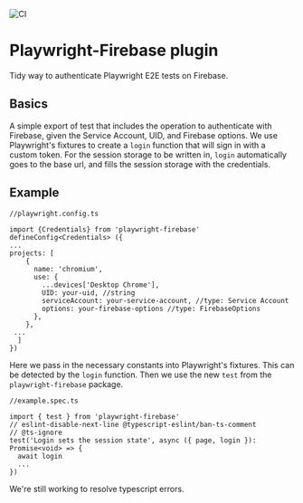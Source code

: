 ![CI](https://github.com/nearform/hub-template/actions/workflows/ci.yml/badge.svg?event=push)

# Playwright-Firebase plugin

Tidy way to authenticate Playwright E2E tests on Firebase. 

## Basics

A simple export of test that includes the operation to authenticate with Firebase, given the Service Account, UID, and Firebase options.  We use Playwright's fixtures to create a `login` function that will sign in with a custom token. For the session storage to be written in, `login` automatically goes to the base url, and fills the session storage with the credentials. 

## Example

```
//playwright.config.ts

import {Credentials} from 'playwright-firebase'
defineConfig<Credentials> ({
...
projects: [
    {
      name: 'chromium',
      use: {
        ...devices['Desktop Chrome'],
        UID: your-uid, //string
        serviceAccount: your-service-account, //type: Service Account
        options: your-firebase-options //type: FirebaseOptions
      },
    },
 ...
  ]
})

```
Here we pass in the necessary constants into Playwright's fixtures. This can be detected by the `login` function. 
Then we use the new `test` from the `playwright-firebase` package.
```
//example.spec.ts

import { test } from 'playwright-firebase'
// eslint-disable-next-line @typescript-eslint/ban-ts-comment
// @ts-ignore
test('Login sets the session state', async ({ page, login }): Promise<void> => {
  await login
  ...
})

```
We're still working to resolve typescript errors. 
